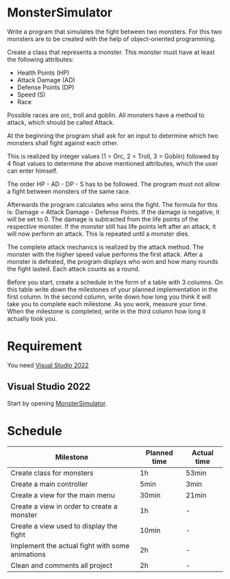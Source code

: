# MonsterSimulator

Write a program that simulates the fight between two monsters. For this two monsters are to be created with the help of object-oriented programming.  

Create a class that represents a monster. This monster must have at least the following attributes: 
* Health Points (HP)
* Attack Damage (AD)
* Defense Points (DP)
* Speed (S)
* Race

Possible races are orc, troll and goblin. All monsters have a method to attack, which should be called Attack. 

At the beginning the program shall ask for an input to determine which two monsters shall fight against each other. 

This is realized by integer values (1 = Orc, 2 = Troll, 3 = Goblin) followed by 4 float values to determine the above mentioned attributes, which the user can enter himself. 

The order HP - AD - DP - S has to be followed. The program must not allow a fight between monsters of the same race.

Afterwards the program calculates who wins the fight. The formula for this is: Damage = Attack Damage - Defense Points. If the damage is negative, it will be set to 0. The damage is subtracted from the life points of the respective monster. If the monster still has life points left after an attack, it will now perform an attack. This is repeated until a monster dies.

The complete attack mechanics is realized by the attack method. The monster with the higher speed value performs the first attack. After a monster is defeated, the program displays who won and how many rounds the fight lasted. Each attack counts as a round.

Before you start, create a schedule in the form of a table with 3 columns. On this table write down the milestones of your planned implementation in the first column. In the second column, write down how long you think it will take you to complete each milestone. As you work, measure your time. When the milestone is completed, write in the third column how long it actually took you.

# Requirement

You need [Visual Studio 2022](https://visualstudio.microsoft.com/downloads/)

## Visual Studio 2022

Start by opening [MonsterSimulator](./MonsterSimulator.sln).

# Schedule

| Milestone | Planned time | Actual time |
| --- | --- | --- |
| Create class for monsters | 1h | 53min |
| Create a main controller | 5min | 3min |
| Create a view for the main menu | 30min | 21min |
| Create a view in order to create a monster | 1h | - |
| Create a view used to display the fight | 10min | - |
| Implement the actual fight with some animations | 2h | - |
| Clean and comments all project | 2h | - |